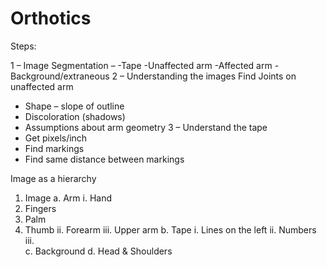# Orthotics

Steps:

1 – Image Segmentation – 
-Tape
-Unaffected arm
-Affected arm
-Background/extraneous
2 – Understanding the images
Find Joints on unaffected arm
-	Shape – slope of outline
-	Discoloration (shadows)
-	Assumptions about arm geometry
3 – Understand the tape
-	Get pixels/inch
-	Find markings
-	Find same distance between markings

Image as a hierarchy
1.	Image
a.	Arm
i.	Hand
1.	Fingers
2.	Palm
3.	Thumb
ii.	Forearm
iii.	Upper arm
b.	Tape
i.	Lines on the left
ii.	Numbers
iii.	
c.	Background
d.	Head & Shoulders
